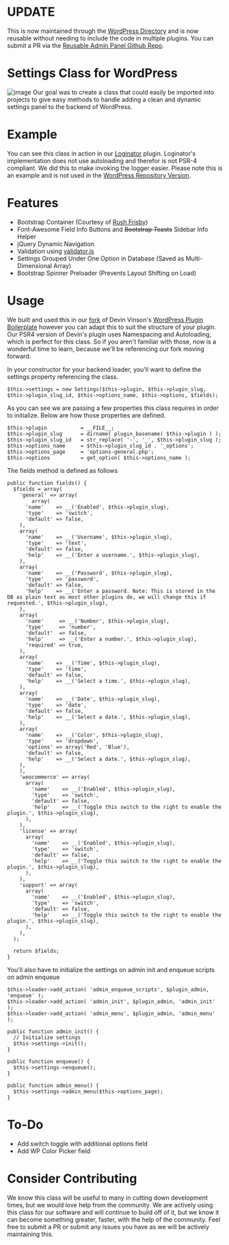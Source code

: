 # UPDATE
This is now maintained through the [WordPress Directory](https://wordpress.org/plugins/reusable-admin-panel/) and is now reusable without needing to include the code in multiple plugins. You can submit a PR via the [Reusable Admin Panel Github Repo](https://github.com/PolyPlugins/reusable-admin-panel).

# Settings Class for WordPress
![image](https://www.polyplugins.com/plugins/settings-class/1.gif)
Our goal was to create a class that could easily be imported into projects to give easy methods to handle adding a clean and dynamic settings panel to the backend of WordPress.

# Example
You can see this class in action in our [Loginator](https://github.com/PolyPlugins/Loginator-OOP) plugin. Loginator's implementation does not use autoloading and therefor is not PSR-4 compliant. We did this to make invoking the logger easier. Please note this is an example and is not used in the [WordPress Repository Version](https://wordpress.org/plugins/loginator/).

# Features
- Bootstrap Container (Courtesy of [Rush Frisby](https://rushfrisby.com/using-bootstrap-in-wordpress-admin-panel))
- Font-Awesome Field Info Buttons and <s>Bootstrap Toasts</s> Sidebar Info Helper
- jQuery Dynamic Navigation
- Validation using [validator.js](https://github.com/validatorjs/validator.js)
- Settings Grouped Under One Option in Database (Saved as Multi-Dimensional Array)
- Bootstrap Spinner Preloader (Prevents Layout Shifting on Load)

# Usage  
We built and used this in our [fork](https://github.com/PolyPlugins/PSR4-WordPress-Plugin-Boilerplate) of Devin Vinson's [WordPress Plugin Boilerplate](https://github.com/DevinVinson/WordPress-Plugin-Boilerplate) however you can adapt this to suit the structure of your plugin. Our PSR4 version of Devin's plugin uses Namespacing and Autoloading, which is perfect for this class. So if you aren't familiar with those, now is a wonderful time to learn, because we'll be referencing our fork moving forward.

In your constructor for your backend loader, you'll want to define the settings property referencing the class.  
```
$this->settings = new Settings($this->plugin, $this->plugin_slug, $this->plugin_slug_id, $this->options_name, $this->options, $fields);
```

As you can see we are passing a few properties this class requires in order to initialize. Below are how those properties are defined.
```
$this->plugin           = __FILE__;
$this->plugin_slug      = dirname( plugin_basename( $this->plugin ) );
$this->plugin_slug_id   = str_replace( '-', '_', $this->plugin_slug );
$this->options_name     = $this->plugin_slug_id . '_options';
$this->options_page     = 'options-general.php';
$this->options          = get_option( $this->options_name );
```

The fields method is defined as follows
```
public function fields() {
  $fields = array(
    'general' => array(
      	array(
	  'name'    => __('Enabled', $this->plugin_slug),
	  'type'    => 'switch',
	  'default' => false,
	),
	array(
	  'name'    => __('Username', $this->plugin_slug),
	  'type'    => 'text',
	  'default' => false,
	  'help'    => __('Enter a username.', $this->plugin_slug),
	),
	array(
	  'name'    => __('Password', $this->plugin_slug),
	  'type'    => 'password',
	  'default' => false,
	  'help'    => __('Enter a password. Note: This is stored in the DB as plain text as most other plugins do, we will change this if requested.', $this->plugin_slug),
	),
	array(
	  'name'     => __('Number', $this->plugin_slug),
	  'type'     => 'number',
	  'default'  => false,
	  'help'     => __('Enter a number.', $this->plugin_slug),
	  'required' => true,
	),
	array(
	  'name'    => __('Time', $this->plugin_slug),
	  'type'    => 'time',
	  'default' => false,
	  'help'    => __('Select a time.', $this->plugin_slug),
	),
	array(
	  'name'    => __('Date', $this->plugin_slug),
	  'type'    => 'date',
	  'default' => false,
	  'help'    => __('Select a date.', $this->plugin_slug),
	),
	array(
	  'name'    => __('Color', $this->plugin_slug),
	  'type'    => 'dropdown',
	  'options' => array('Red', 'Blue'),
	  'default' => false,
	  'help'    => __('Select a date.', $this->plugin_slug),
	),
    ),
    'woocommerce' => array(
      array(
        'name'    => __('Enabled', $this->plugin_slug),
        'type'    => 'switch',
        'default' => false,
        'help'    => __('Toggle this switch to the right to enable the plugin.', $this->plugin_slug),
      ),
    ),
    'license' => array(
      array(
        'name'    => __('Enabled', $this->plugin_slug),
        'type'    => 'switch',
        'default' => false,
        'help'    => __('Toggle this switch to the right to enable the plugin.', $this->plugin_slug),
      ),
    ),
    'support' => array(
      array(
        'name'    => __('Enabled', $this->plugin_slug),
        'type'    => 'switch',
        'default' => false,
        'help'    => __('Toggle this switch to the right to enable the plugin.', $this->plugin_slug),
      ),
    ),
  );

  return $fields;
}
```

You'll also have to initialize the settings on admin init and enqueue scripts on admin enqueue
```
$this->loader->add_action( 'admin_enqueue_scripts', $plugin_admin, 'enqueue' );
$this->loader->add_action( 'admin_init', $plugin_admin, 'admin_init' );
$this->loader->add_action( 'admin_menu', $plugin_admin, 'admin_menu' );
```

```
public function admin_init() {
  // Initialize settings
  $this->settings->init();
}

public function enqueue() {
  $this->settings->enqueue();
}

public function admin_menu() {
  $this->settings->admin_menu($this->options_page);
}
```

# To-Do
- Add switch toggle with additional options field
- Add WP Color Picker field


# Consider Contributing
We know this class will be useful to many in cutting down development times, but we would love help from the community. We are actively using this class for our software and will continue to build off of it, but we know it can become something greater, faster, with the help of the community. Feel free to submit a PR or submit any issues you have as we will be actively maintaining this.
